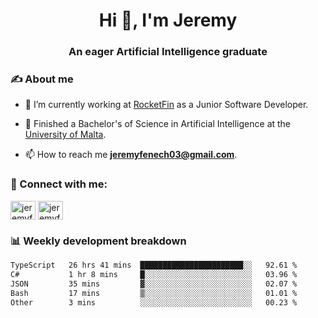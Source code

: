 <h1 align="center">Hi 👋, I'm Jeremy</h1>
<h3 align="center">An eager Artificial Intelligence graduate</h3>

<h3 align="left">✍ About me</h3>

- 🔭 I’m currently working at [RocketFin](https://rocketfin.co) as a Junior Software Developer.

- 🌱 Finished a Bachelor's of Science in Artificial Intelligence at the [University of Malta](https://www.linkedin.com/school/university-of-malta/).

- 📫 How to reach me **jeremyfenech03@gmail.com**.

<h3 align="left">🔗 Connect with me:</h3>
<p align="left">
<a href="https://linkedin.com/in/jeremyfenech" target="blank"><img align="center" src="https://raw.githubusercontent.com/rahuldkjain/github-profile-readme-generator/master/src/images/icons/Social/linked-in-alt.svg" alt="jeremyfenech" height="30" width="40" /></a>
<a href="https://www.leetcode.com/jeremyfen" target="blank"><img align="center" src="https://raw.githubusercontent.com/rahuldkjain/github-profile-readme-generator/master/src/images/icons/Social/leet-code.svg" alt="jeremyfen" height="30" width="40" /></a>
</p>


<h3 align="left">📊 Weekly development breakdown</h3>

<!--START_SECTION:waka-->

```txt
TypeScript   26 hrs 41 mins  ███████████████████████░░   92.61 %
C#           1 hr 8 mins     █░░░░░░░░░░░░░░░░░░░░░░░░   03.96 %
JSON         35 mins         ▓░░░░░░░░░░░░░░░░░░░░░░░░   02.07 %
Bash         17 mins         ▒░░░░░░░░░░░░░░░░░░░░░░░░   01.01 %
Other        3 mins          ░░░░░░░░░░░░░░░░░░░░░░░░░   00.23 %
```

<!--END_SECTION:waka-->
